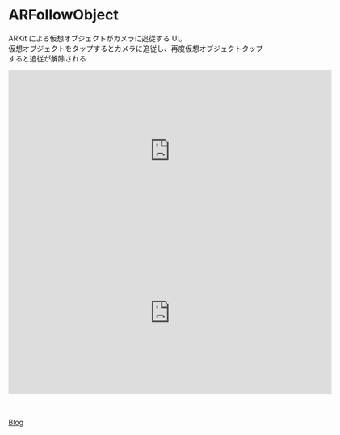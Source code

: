 # ARFollowObject

ARKit による仮想オブジェクトがカメラに追従する UI。  
仮想オブジェクトをタップするとカメラに追従し、再度仮想オブジェクトタップすると追従が解除される

<div style="text-align: center">
<iframe width="640" height="320" src="https://player.vimeo.com/video/307635507" frameborder="0" allowFullScreen mozallowfullscreen webkitAllowFullScreen></iframe>
</div>

<div style="text-align: center">
<iframe width="640" height="320" src="https://player.vimeo.com/video/307635844" frameborder="0" allowFullScreen mozallowfullscreen webkitAllowFullScreen></iframe>
</div>

　

[Blog](http://appleengine.hatenablog.com/entry/2018/12/21/153437)
